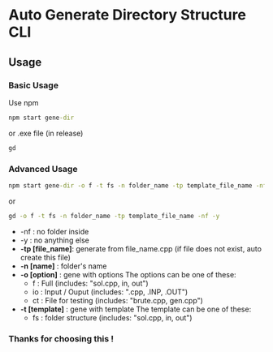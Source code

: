 # Auto Generate Directory Structure CLI

## Usage

### Basic Usage

Use npm

```cmd
npm start gene-dir
```

or .exe file (in release)

```cmd
gd
```

### Advanced Usage

```cmd
npm start gene-dir -o f -t fs -n folder_name -tp template_file_name -nf -y
```

or

```cmd
gd -o f -t fs -n folder_name -tp template_file_name -nf -y
```

-   -nf : no folder inside
-   -y : no anything else
-   **-tp [file_name]**: generate from file_name.cpp (if file does not exist, auto create this file)
-   **-n [name]** : folder's name
-   **-o [option]** : gene with options
    The options can be one of these:
    -   f : Full (includes: "sol.cpp, in, out")
    -   io : Input / Ouput (includes: ".cpp, .INP, .OUT")
    -   ct : File for testing (includes: "brute.cpp, gen.cpp")
-   **-t [template]** : gene with template
    The template can be one of these:
    -   fs : folder structure (includes: "sol.cpp, in, out")

### Thanks for choosing this !

